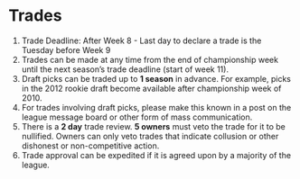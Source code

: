 # Trades

1. Trade Deadline: After Week 8 - Last day to declare a trade is the Tuesday before Week 9
2. Trades can be made at any time from the end of championship week until the next season’s trade deadline (start of week 11).
3. Draft picks can be traded up to **1 season** in advance. For example, picks in the 2012 rookie draft become available after championship week of 2010.
4. For trades involving draft picks, please make this known in a post on the league message board or other form of mass communication.
5. There is a **2 day** trade review. **5 owners** must veto the trade for it to be nullified.  Owners can only veto trades that indicate collusion or other dishonest or non-competitive action.
6. Trade approval can be expedited if it is agreed upon by a majority of the league.

